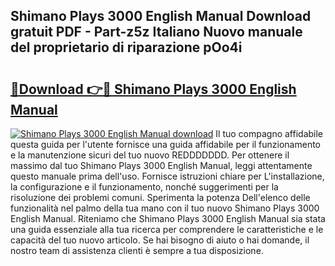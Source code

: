 ## Shimano Plays 3000 English Manual Download gratuit PDF - Part-z5z Italiano Nuovo manuale del proprietario di riparazione pOo4i

# <h2><a href="http://dfb0hi.blite.top/?on=Shimano+Plays+3000+English+Manual">🔗Download 👉🔴 Shimano Plays 3000 English Manual</a></h2>

[![Shimano Plays 3000 English Manual download](https://i.imgur.com/lujVjoI.png)](http://dfb0hi.blite.top/?on=Shimano+Plays+3000+English+Manual)
Il tuo compagno affidabile questa guida per l'utente fornisce una guida affidabile per il funzionamento e la manutenzione sicuri del tuo nuovo REDDDDDDD. Per ottenere il massimo dal tuo Shimano Plays 3000 English Manual, leggi attentamente questo manuale prima dell'uso. Fornisce istruzioni chiare per L'installazione, la configurazione e il funzionamento, nonché suggerimenti per la risoluzione dei problemi comuni. Sperimenta la potenza Dell'elenco delle funzionalità nel palmo della tua mano con il tuo nuovo Shimano Plays 3000 English Manual. Riteniamo che Shimano Plays 3000 English Manual sia stata una guida essenziale alla tua ricerca per comprendere le caratteristiche e le capacità del tuo nuovo articolo. Se hai bisogno di aiuto o hai domande, il nostro team di assistenza clienti è sempre a tua disposizione.
